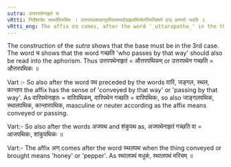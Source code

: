 ```yaml
---
sutra: उत्तरपथेनाहृतं च
vRtti: निर्देशादेव समर्थविभक्तिः । उत्तरपथशब्दात्तृतीयासमर्थादाहृतमित्येतस्मिन्विषये ठञ् प्रत्ययो भवति ॥
vRtti_eng: The affix ठञ् comes, after the word '_uttarapatha_' in the third case in construction, in the sense of 'who passes by that way' and 'what is conveyed by that way'.
---
```

The construction of the _sutra_ shows that the base must be in the 3rd case. The word च shows that the word गच्छति 'who passes by that way' should also be read into the aphorism. Thus उत्तरपथेनाहृतं = औत्तरपथिकम् or उत्तरपथेन गच्छति = औत्तरपथिकः ॥

Vart :- So also after the word पथ preceded by the words वारि, जङ्गल, स्थल, कान्तार the affix has the sense of 'conveyed by that way' or 'passing by that way'. As वारिपथेनाहृतः = वारिपथिकम्, वारिपथेन गच्छति = वारिपथिकः, so also जाङ्गलपथिक, स्थालपथिक, कान्तारपथिक, masculine or neuter according as the affix means conveyed or passing.

Vart:- So also after the words अजपथ and शंकुपथ as, अजपथेनाहृतं गच्छति वा = आजपथिकः, शांकुपथिकः ॥

Vart:- The affix अण् comes after the word स्थलपथ when the thing conveyed or brought means 'honey' or 'pepper'. As स्थालपथं मधुकं, स्थालपथं मरिचम् ॥

